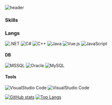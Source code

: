![header](https://capsule-render.vercel.app/api?type=waving&color=auto&height=200&section=header&text=Affekt&fontSize=36&desc=나는%20인간%20행위를%20조롱하거나%20한탄하거나%20경멸하기보다는%20이해하기%20위해서%20끊임없는%20노력을%20경주해%20왔다%20-%20스피노자&descSize=12)
### Skills
### Langs
![.NET](https://img.shields.io/badge/.NET-512BD4.svg?&style=for-the-badge&logo=.NET&logoColor=white)
![C#](https://img.shields.io/badge/C%20Sharp-239120.svg?&style=for-the-badge&logo=C%20Sharp&logoColor=white)
![C++](https://img.shields.io/badge/C%2B%2B-00599C.svg?&style=for-the-badge&logo=C%2B%2B&logoColor=white)
![Java](https://img.shields.io/badge/Java-007396.svg?&style=for-the-badge&logo=Java&logoColor=white)
![Vue.js](https://img.shields.io/badge/Vue.js-4Fc08D.svg?&style=for-the-badge&logo=Vue.js&logoColor=white)
![JavaScript](https://img.shields.io/badge/JavaScript-F7DF1E.svg?&style=for-the-badge&logo=JavaScript&logoColor=white)

#### DB
![MSSQL](https://img.shields.io/badge/MS%20SQL%20Server-CC2927.svg?&style=for-the-badge&logo=Microsoft%20SQL%20Server&logoColor=white)
![Oracle](https://img.shields.io/badge/Oracle-F80000.svg?&style=for-the-badge&logo=Oracle&logoColor=white)
![MySQL](https://img.shields.io/badge/MySQL-4479A1.svg?&style=for-the-badge&logo=MySQL&logoColor=white)


#### Tools
![VisualStudio Code](https://img.shields.io/badge/Visual%20Studio%20Code-007ACC.svg?&style=for-the-badge&logo=Visual%20Studio%20Code&logoColor=white)
![VisualStudio Code](https://img.shields.io/badge/Visual%20Studio-5C2D91.svg?&style=for-the-badge&logo=Visual%20Studio&logoColor=white)

[![GitHub stats](https://github-readme-stats.vercel.app/api?username=YongSeok-Jang&count_private=true)](https://github.com/YongSeok-Jang/github-readme-stats)
[![Top Langs](https://github-readme-stats.vercel.app/api/top-langs/?username=YongSeok-Jang)](https://github.com/anuraghazra/github-readme-stats)
